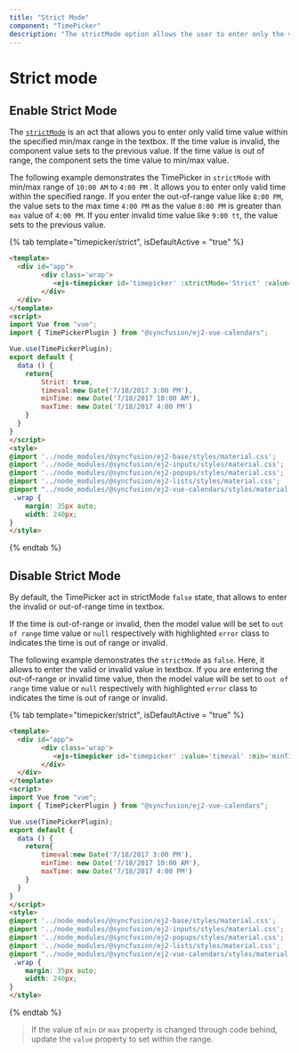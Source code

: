 ```yaml
---
title: "Strict Mode"
component: "TimePicker"
description: "The strictMode option allows the user to enter only the valid time value within the specified min/max time range in textbox."
---
```


# Strict mode

## Enable Strict Mode

The [`strictMode`](../api/timepicker#strictmode)
is an act that allows you to enter only valid time value within the specified min/max
range in the textbox. If the time value is invalid, the component value sets to the previous value.
If the time value is
out of range, the component sets the time value to min/max value.

The following example demonstrates the TimePicker in `strictMode` with min/max range of `10:00 AM` to
`4:00 PM` . It allows you to enter
only valid time within the specified range. If you enter the out-of-range value like
`8:00 PM`,
the value sets to the max time `4:00 PM` as the value `8:00 PM` is greater than `max` value
of `4:00 PM`. If you enter invalid time value like `9:00 tt`, the value sets to the previous value.

{% tab template="timepicker/strict", isDefaultActive = "true" %}

```html
<template>
  <div id="app">
        <div class='wrap'>
           <ejs-timepicker id='timepicker' :strictMode='Strict' :value='timeval' :min='minTime' :max='maxTime'></ejs-timepicker>
        </div>
  </div>
</template>
<script>
import Vue from "vue";
import { TimePickerPlugin } from "@syncfusion/ej2-vue-calendars";

Vue.use(TimePickerPlugin);
export default {
  data () {
    return{
        Strict: true,
        timeval:new Date('7/18/2017 3:00 PM'),
        minTime: new Date('7/18/2017 10:00 AM'),
        maxTime: new Date('7/18/2017 4:00 PM')
    }
  }
}
</script>
<style>
@import '../node_modules/@syncfusion/ej2-base/styles/material.css';
@import '../node_modules/@syncfusion/ej2-inputs/styles/material.css';
@import '../node_modules/@syncfusion/ej2-popups/styles/material.css';
@import '../node_modules/@syncfusion/ej2-lists/styles/material.css';
@import "../node_modules/@syncfusion/ej2-vue-calendars/styles/material.css";
 .wrap {
    margin: 35px auto;
    width: 240px;
}
</style>
```

{% endtab %}

## Disable Strict Mode

By default, the TimePicker act in strictMode `false` state, that allows to enter the invalid or out-of-range time in textbox.

If the time is out-of-range or invalid, then the model value will be set to `out of range` time
value or `null` respectively with highlighted `error` class to indicates the time is out of range or invalid.

The following example demonstrates the `strictMode` as `false`. Here, it allows to enter the
valid or invalid value in textbox.
If you are entering the out-of-range or invalid time value, then the model value will be set to
`out of range` time value or `null` respectively with highlighted `error` class to indicates the time is out of range or invalid.

{% tab template="timepicker/strict", isDefaultActive = "true" %}

```html
<template>
  <div id="app">
        <div class='wrap'>
           <ejs-timepicker id='timepicker' :value='timeval' :min='minTime' :max='maxTime'></ejs-timepicker>
        </div>
  </div>
</template>
<script>
import Vue from "vue";
import { TimePickerPlugin } from "@syncfusion/ej2-vue-calendars";

Vue.use(TimePickerPlugin);
export default {
  data () {
    return{
        timeval:new Date('7/18/2017 3:00 PM'),
        minTime: new Date('7/18/2017 10:00 AM'),
        maxTime: new Date('7/18/2017 4:00 PM')
    }
  }
}
</script>
<style>
@import '../node_modules/@syncfusion/ej2-base/styles/material.css';
@import '../node_modules/@syncfusion/ej2-inputs/styles/material.css';
@import '../node_modules/@syncfusion/ej2-popups/styles/material.css';
@import '../node_modules/@syncfusion/ej2-lists/styles/material.css';
@import "../node_modules/@syncfusion/ej2-vue-calendars/styles/material.css";
 .wrap {
    margin: 35px auto;
    width: 240px;
}
</style>
```

{% endtab %}

> If the value of `min` or `max` property is changed through code behind, update the `value`
property to set within the range.
